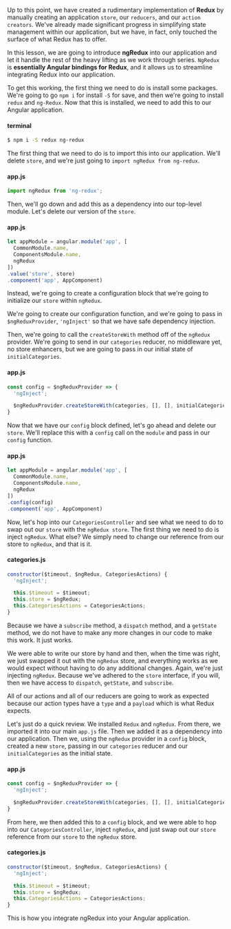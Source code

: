 Up to this point, we have created a rudimentary implementation of **Redux** by manually creating an application `store`, our `reducers`, and our `action creators`. We've already made significant progress in simplifying state management within our application, but we have, in fact, only touched the surface of what Redux has to offer.

In this lesson, we are going to introduce **ngRedux** into our application and let it handle the rest of the heavy lifting as we work through series. `NgRedux` is **essentially Angular bindings for Redux**, and it allows us to streamline integrating Redux into our application.

To get this working, the first thing we need to do is install some packages. We're going to go `npm i` for install `-S` for save, and then we're going to install `redux` and `ng-Redux`. Now that this is installed, we need to add this to our Angular application.
#### terminal
``` bash
$ npm i -S redux ng-redux
```
The first thing that we need to do is to import this into our application. We'll delete `store`, and we're just going to `import ngRedux from ng-redux`. 
#### app.js
``` javascript
import ngRedux from 'ng-redux';
```
Then, we'll go down and add this as a dependency into our top-level module. Let's delete our version of the `store`. 
#### app.js
``` javascript
let appModule = angular.module('app', [
  CommonModule.name,
  ComponentsModule.name,
  ngRedux
])
.value('store', store)
.component('app', AppComponent)
``` 
Instead, we're going to create a configuration block that we're going to initialize our `store` within `ngRedux`.

We're going to create our configuration function, and we're going to pass in `$ngReduxProvider`, `'ngInject'` so that we have safe dependency injection.

Then, we're going to call the `createStoreWith` method off of the `ngRedux` provider. We're going to send in our `categories` reducer, no middleware yet, no store enhancers, but we are going to pass in our initial state of `initialCategories`.
#### app.js
``` javascript
const config = $ngReduxProvider => {
  'ngInject';

  $ngReduxProvider.createStoreWith(categories, [], [], initialCategories)
}
```
Now that we have our `config` block defined, let's go ahead and delete our `store`. We'll replace this with a `config` call on the `module` and pass in our `config` function.
#### app.js
``` javascript
let appModule = angular.module('app', [
  CommonModule.name,
  ComponentsModule.name,
  ngRedux
])
.config(config)
.component('app', AppComponent)
```
Now, let's hop into our `CategoriesController` and see what we need to do to swap out our `store` with the `ngRedux store`. The first thing we need to do is inject `ngRedux`. What else? We simply need to change our reference from our store to `ngRedux`, and that is it.
#### categories.js
``` javascript
constructor($timeout, $ngRedux, CategoriesActions) {
  'ngInject';

  this.$timeout = $timeout;
  this.store = $ngRedux;
  this.CategoriesActions = CategoriesActions;
}
```
Because we have a `subscribe` method, a `dispatch` method, and a `getState` method, we do not have to make any more changes in our code to make this work. It just works.

We were able to write our store by hand and then, when the time was right, we just swapped it out with the `ngRedux` store, and everything works as we would expect without having to do any additional changes. Again, we're just injecting `ngRedux`. Because we've adhered to the `store` interface, if you will, then we have access to `dispatch`, `getState`, and `subscribe`.

All of our actions and all of our reducers are going to work as expected because our action types have a `type` and a `payload` which is what Redux expects.

Let's just do a quick review. We installed `Redux` and `ngRedux`. From there, we imported it into our main `app.js` file. Then we added it as a dependency into our application. Then we, using the `ngRedux` provider in a `config` block, created a new `store`, passing in our `categories` reducer and our `initialCategories` as the initial state.
#### app.js
``` javascript
const config = $ngReduxProvider => {
  'ngInject';

  $ngReduxProvider.createStoreWith(categories, [], [], initialCategories)
}
```
From here, we then added this to a `config` block, and we were able to hop into our `CategoriesController`, inject `ngRedux`, and just swap out our `store` reference from our `store` to the `ngRedux` store.
#### categories.js
``` javascript
constructor($timeout, $ngRedux, CategoriesActions) {
  'ngInject';

  this.$timeout = $timeout;
  this.store = $ngRedux;
  this.CategoriesActions = CategoriesActions;
}
```
This is how you integrate ngRedux into your Angular application.